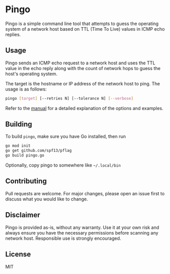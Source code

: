 # Pingo

Pingo is a simple command line tool that attempts to guess the operating system of a network host based on TTL (Time To Live) values in ICMP echo replies.

## Usage

Pingo sends an ICMP echo request to a network host and uses the TTL value in the echo reply along with the count of network hops to guess the host's operating system.

The target is the hostname or IP address of the network host to ping. The usage is as follows:

```bash
pingo [target] [--retries N] [--tolerance N] [--verbose]
```

Refer to the [manual](MANPAGE.md) for a detailed explanation of the options and examples.

## Building

To build `pingo`, make sure you have Go installed, then run

```bash
go mod init
go get github.com/spf13/pflag
go build pingo.go
```

Optionally, copy pingo to somewhere like `~/.local/bin`

## Contributing

Pull requests are welcome. For major changes, please open an issue first to discuss what you would like to change.

## Disclaimer

Pingo is provided as-is, without any warranty. Use it at your own risk and always ensure you have the necessary permissions before scanning any network host. Responsible use is strongly encouraged.

## License

MIT